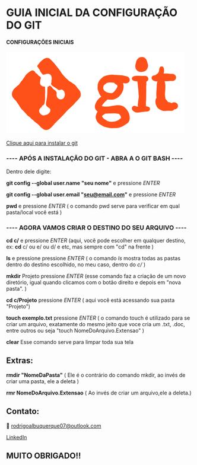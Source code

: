 # GUIA INICIAL DA CONFIGURAÇÃO DO  GIT

#### CONFIGURAÇÕES INICIAIS

![gitgif](https://github.com/0157-0/Config/blob/main/gitgif.gif)

[Clique aqui para instalar o git](https://git-scm.com/downloads)

### ---- APÓS A INSTALAÇÃO DO GIT - ABRA A O GIT BASH ----

Dentro dele digite:

**git config --global user.name "seu nome"** e pressione *ENTER*

**git config --global user.email "seu@email.com"** e pressione *ENTER*

**pwd** e pressione *ENTER* 
( o comando pwd serve para verificar em qual pasta/local você está )

### ---- AGORA VAMOS CRIAR O DESTINO DO SEU ARQUIVO ----

**cd c/** e pressione *ENTER* 
(aqui, você pode escolher em qualquer destino, ex: **cd** c/ ou e/ ou d/ e etc, mas sempre com "cd" na frente )

**ls** e pressione pressione *ENTER*
( o comando *ls* mostra todas as pastas dentro do destino escolhido, no meu caso, dentro do *c/* )

**mkdir** Projeto pressione *ENTER*
(esse comando faz a criação de um novo diretório, igual quando clicamos com o botão direito e depois em "nova pasta". )

**cd c/Projeto** pressione *ENTER*
( aqui você está acessando sua pasta "Projeto")

**touch exemplo.txt** pressione *ENTER*
( o comando touch é utilizado para se criar um arquivo, exatamente do mesmo jeito que voce cria um .txt, .doc, entre outros ou seja "touch NomeDoArquivo.Extensao" )

**clear** 
Esse comando serve para limpar toda sua tela

## Extras:

**rmdir "NomeDaPasta"**
( Ele é o contrário do comando mkdir, ao invés de criar uma pasta, ele a deleta )

**rmr NomeDoArquivo.Extensao**
( Ao invés de criar um arquivo,ele a deleta.)

## Contato:

📩 rodrigoalbuquerque07@outlook.com

[LinkedIn](https://www.linkedin.com/in/rodrigo-de-albuquerque-andrade-78b142188/)

## MUITO OBRIGADO!!

